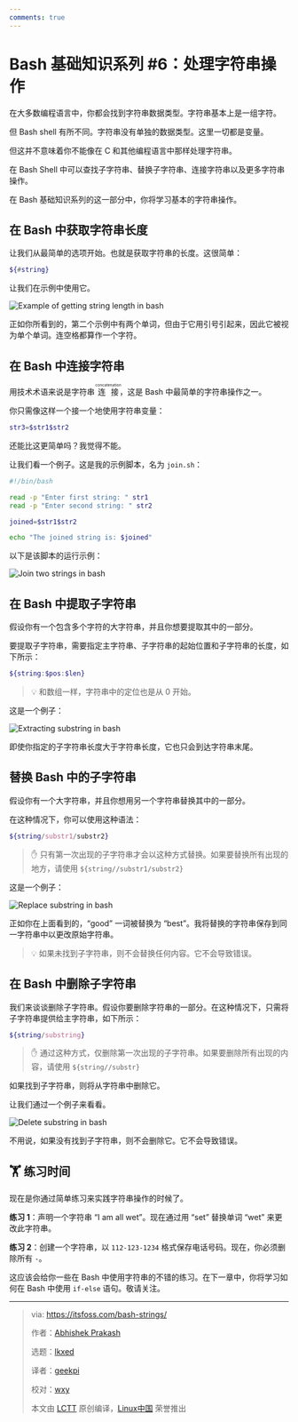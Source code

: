 ```yaml
---
comments: true
---
```


Bash 基础知识系列 #6：处理字符串操作
======

在大多数编程语言中，你都会找到字符串数据类型。字符串基本上是一组字符。

但 Bash shell 有所不同。字符串没有单独的数据类型。这里一切都是变量。

但这并不意味着你不能像在 C 和其他编程语言中那样处理字符串。

在 Bash Shell 中可以查找子字符串、替换子字符串、连接字符串以及更多字符串操作。

在 Bash 基础知识系列的这一部分中，你将学习基本的字符串操作。

## 在 Bash 中获取字符串长度

让我们从最简单的选项开始。也就是获取字符串的长度。这很简单：

```Bash
${#string}
```

让我们在示例中使用它。

![Example of getting string length in bash](https://cdn.jsdelivr.net/gh/SDNURoboticsAILab/ImageBed@master/img/resources/bash/bash-string-length-example.png)

正如你所看到的，第二个示例中有两个单词，但由于它用引号引起来，因此它被视为单个单词。连空格都算作一个字符。

## 在 Bash 中连接字符串

用技术术语来说是字符串 <ruby>连接<rt>concatenation</rt></ruby>，这是 Bash 中最简单的字符串操作之一。

你只需像这样一个接一个地使用字符串变量：

```Bash
str3=$str1$str2
```

还能比这更简单吗？我觉得不能。

让我们看一个例子。这是我的示例脚本，名为 `join.sh`：

```Bash
#!/bin/bash

read -p "Enter first string: " str1
read -p "Enter second string: " str2

joined=$str1$str2

echo "The joined string is: $joined"
```

以下是该脚本的运行示例：

![Join two strings in bash](https://cdn.jsdelivr.net/gh/SDNURoboticsAILab/ImageBed@master/img/resources/bash/join-strings-bash.png)

## 在 Bash 中提取子字符串

假设你有一个包含多个字符的大字符串，并且你想要提取其中的一部分。

要提取子字符串，需要指定主字符串、子字符串的起始位置和子字符串的长度，如下所示：

```Bash
${string:$pos:$len}
```

> 💡 和数组一样，字符串中的定位也是从 0 开始。

这是一个例子：

![Extracting substring in bash](https://cdn.jsdelivr.net/gh/SDNURoboticsAILab/ImageBed@master/img/resources/bash/extract-substring-bash.png)

即使你指定的子字符串长度大于字符串长度，它也只会到达字符串末尾。

## 替换 Bash 中的子字符串

假设你有一个大字符串，并且你想用另一个字符串替换其中的一部分。

在这种情况下，你可以使用这种语法：

```Bash
${string/substr1/substr2}
```

> ✋ 只有第一次出现的子字符串才会以这种方式替换。如果要替换所有出现的地方，请使用 `${string//substr1/substr2}`

这是一个例子：

![Replace substring in bash](https://cdn.jsdelivr.net/gh/SDNURoboticsAILab/ImageBed@master/img/resources/bash/replace-substring-bash.png)

正如你在上面看到的，“good” 一词被替换为 “best”。我将替换的字符串保存到同一字符串中以更改原始字符串。

> 💡 如果未找到子字符串，则不会替换任何内容。它不会导致错误。

## 在 Bash 中删除子字符串

我们来谈谈删除子字符串。假设你要删除字符串的一部分。在这种情况下，只需将子字符串提供给主字符串，如下所示：

```Bash
${string/substring}
```

> ✋ 通过这种方式，仅删除第一次出现的子字符串。如果要删除所有出现的内容，请使用 `${string//substr}`

如果找到子字符串，则将从字符串中删除它。

让我们通过一个例子来看看。

![Delete substring in bash](https://itsfoss.com/content/images/2023/07/bash-delete-substring.png)

不用说，如果没有找到子字符串，则不会删除它。它不会导致错误。

## 🏋️ 练习时间

现在是你通过简单练习来实践字符串操作的时候了。

**练习 1**：声明一个字符串 “I am all wet”。现在通过用 “set” 替换单词 “wet” 来更改此字符串。

**练习 2**：创建一个字符串，以 `112-123-1234` 格式保存电话号码。现在，你必须删除所有 `-`。

这应该会给你一些在 Bash 中使用字符串的不错的练习。在下一章中，你将学习如何在 Bash 中使用 `if-else` 语句。敬请关注。


--------------------------------------------------------------------------------

>via: https://itsfoss.com/bash-strings/
>
>作者：[Abhishek Prakash](https://itsfoss.com/author/abhishek/)
>
>选题：[lkxed](https://github.com/lkxed/)
>
>译者：[geekpi](https://github.com/geekpi)
>
>校对：[wxy](https://github.com/wxy)
>
>本文由 [LCTT](https://github.com/LCTT/TranslateProject) 原创编译，[Linux中国](https://linux.cn/) 荣誉推出